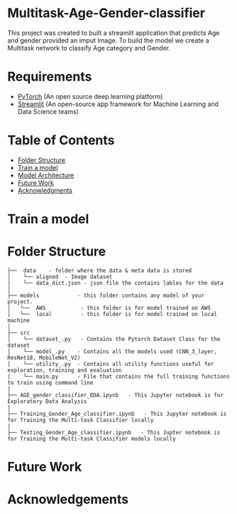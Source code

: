 # Multitask-Age-Gender-classifier
This project was created to built a streamlit application that predicts Age and gender provided an imput Image. 
To build the model we create a Multitask network to classify Age category and Gender. 


# Requirements
- [PyTorch](https://pytorch.org/) (An open source deep learning platform) 
- [Streamlit](https://streamlit.io/) (An open-source app framework for Machine Learning and Data Science teams)

# Table of Contents
-  [Folder Structure](#Folder-Structure) 
-  [Train a model](#Train-a-model)
-  [Model Architecture](#Model-Architecture)
-  [Future Work](#future-work)
-  [Acknowledgments](#acknowledgments)

# Train a model


# Folder Structure
```
├──  data    - folder where the data & meta data is stored
│    └── aligned  - Image dataset  
|    └── data_dict.json - json file the contains lables for the data 
│  
├── models            - this folder contains any model of your project.
│   └──  AWS           - this folder is for model trained on AWS  
│   └──  local         - this folder is for model trained on local machine 
│
├── src
│    └── dataset_.py   - Contains the Pytorch Dataset Class for the dataset
│    └── model_.py    - Contains all the models used (CNN_3_layer, ResNet18, MobileNet_V2)
│    └── utility_.py  - Contains all utility functions useful for exploration, training and evaluation
|    └── main.py      - File that contains the full training functions to train using command line 
|
├── AGE_gender_classifier_EDA.ipynb   - This Jupyter notebook is for Exploratory Data Analysis
| 
├── Training_Gender_Age_classifier.ipynb   - This Jupyter notebook is for Training the Multi-task Classifier locally
|
├── Testing_Gender_Age_classifier.ipynb   - This Jupter notebook is for Training the Multi-task Classifier models locally 
```


# Future Work 




# Acknowledgements 


